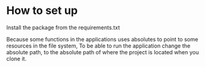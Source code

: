 # How to set up

Install the package from the requirements.txt

Because some functions in the applications uses absolutes to point to some resources in the file system, To be able to run the application change the absolute path, to the absolute path of where the project is located
when you clone it.

